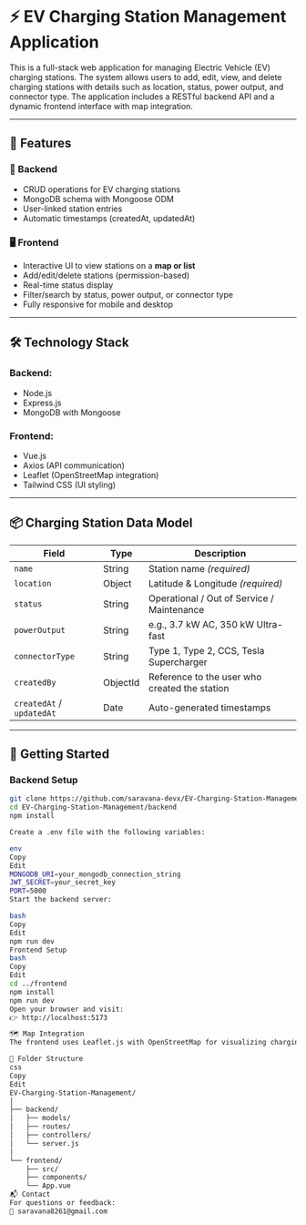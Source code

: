 # ⚡ EV Charging Station Management Application

This is a full-stack web application for managing Electric Vehicle (EV) charging stations. The system allows users to add, edit, view, and delete charging stations with details such as location, status, power output, and connector type. The application includes a RESTful backend API and a dynamic frontend interface with map integration.

---

## 🚀 Features

### 🔧 Backend
- CRUD operations for EV charging stations
- MongoDB schema with Mongoose ODM
- User-linked station entries
- Automatic timestamps (createdAt, updatedAt)

### 🖥️ Frontend
- Interactive UI to view stations on a **map or list**
- Add/edit/delete stations (permission-based)
- Real-time status display
- Filter/search by status, power output, or connector type
- Fully responsive for mobile and desktop

---

## 🛠️ Technology Stack

### Backend:
- Node.js
- Express.js
- MongoDB with Mongoose

### Frontend:
- Vue.js
- Axios (API communication)
- Leaflet (OpenStreetMap integration)
- Tailwind CSS (UI styling)

---

## 📦 Charging Station Data Model

| Field          | Type     | Description                                   |
|----------------|----------|-----------------------------------------------|
| `name`         | String   | Station name *(required)*                     |
| `location`     | Object   | Latitude & Longitude *(required)*             |
| `status`       | String   | Operational / Out of Service / Maintenance    |
| `powerOutput`  | String   | e.g., 3.7 kW AC, 350 kW Ultra-fast            |
| `connectorType`| String   | Type 1, Type 2, CCS, Tesla Supercharger       |
| `createdBy`    | ObjectId | Reference to the user who created the station |
| `createdAt` / `updatedAt` | Date | Auto-generated timestamps |

---

## 🧪 Getting Started

### Backend Setup

```bash
git clone https://github.com/saravana-devx/EV-Charging-Station-Management.git
cd EV-Charging-Station-Management/backend
npm install

Create a .env file with the following variables:

env
Copy
Edit
MONGODB_URI=your_mongodb_connection_string
JWT_SECRET=your_secret_key
PORT=5000
Start the backend server:

bash
Copy
Edit
npm run dev
Frontend Setup
bash
Copy
Edit
cd ../frontend
npm install
npm run dev
Open your browser and visit:
👉 http://localhost:5173

🗺️ Map Integration
The frontend uses Leaflet.js with OpenStreetMap for visualizing charging station locations.

📂 Folder Structure
css
Copy
Edit
EV-Charging-Station-Management/
│
├── backend/
│   ├── models/
│   ├── routes/
│   ├── controllers/
│   └── server.js
│
└── frontend/
    ├── src/
    ├── components/
    └── App.vue
📬 Contact
For questions or feedback:
📧 saravana8261@gmail.com
